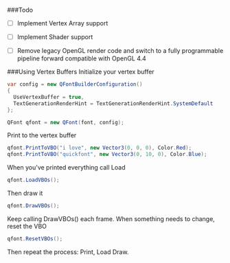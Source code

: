 ###Todo
- [ ] Implement Vertex Array support
- [ ] Implement Shader support
- [ ] Remove legacy OpenGL render code and switch to a fully programmable pipeline forward compatible with OpenGL 4.4


###Using Vertex Buffers
Initialize your vertex buffer
```C#
var config = new QFontBuilderConfiguration() 
{ 
  UseVertexBuffer = true,
  TextGenerationRenderHint = TextGenerationRenderHint.SystemDefault 
};

QFont qfont = new QFont(font, config);
```

Print to the vertex buffer
```C#
qfont.PrintToVBO("i love", new Vector3(0, 0, 0), Color.Red);
qfont.PrintToVBO("quickfont", new Vector3(0, 10, 0), Color.Blue);
```

When you've printed everything call Load 
```C#
qfont.LoadVBOs();
```

Then draw it
```C#
qfont.DrawVBOs();
```

Keep calling DrawVBOs() each frame.  When something needs to change, reset the VBO
```C#
qfont.ResetVBOs();
```

Then repeat the process: Print, Load Draw.
